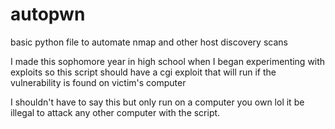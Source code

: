 # autopwn
basic python file to automate nmap and other host discovery scans

I made this sophomore year in high school when I began experimenting with exploits so this script should have a cgi exploit that will run if the vulnerability is found on victim's computer

I shouldn't have to say this but only run on a computer you own lol it be illegal to attack any other computer with the script.
